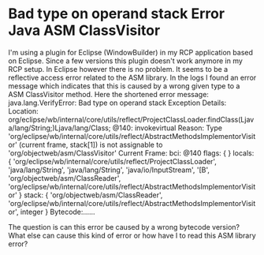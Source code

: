 
# Bad type on operand stack Error Java ASM ClassVisitor

I'm using a plugin for Eclipse (WindowBuilder) in my RCP application based on Eclipse. Since a few versions this plugin doesn't work anymore in my RCP setup. In Eclipse however there is no problem.
It seems to be a reflective access error related to the ASM library.
In the logs I found an error message which indicates that this is caused by a wrong given type to a ASM ClassVisitor method.
Here the shortened error message:
java.lang.VerifyError: Bad type on operand stack
Exception Details:
Location:
org/eclipse/wb/internal/core/utils/reflect/ProjectClassLoader.findClass(Ljava/lang/String;)Ljava/lang/Class; @140: invokevirtual
Reason:
Type 'org/eclipse/wb/internal/core/utils/reflect/AbstractMethodsImplementorVisitor' (current frame, stack[1]) is not assignable to 'org/objectweb/asm/ClassVisitor'
Current Frame:
bci: @140
flags: { }
locals: { 'org/eclipse/wb/internal/core/utils/reflect/ProjectClassLoader', 'java/lang/String', 'java/lang/String', 'java/io/InputStream', '[B', 'org/objectweb/asm/ClassReader', 'org/eclipse/wb/internal/core/utils/reflect/AbstractMethodsImplementorVisitor' }
stack: { 'org/objectweb/asm/ClassReader', 'org/eclipse/wb/internal/core/utils/reflect/AbstractMethodsImplementorVisitor', integer }
Bytecode:......

The question is can this error be caused by a wrong bytecode version?
What else can cause this kind of error or how have I to read this ASM library error?

        